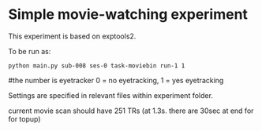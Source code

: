 # Simple movie-watching experiment

This experiment is based on exptools2. 

To be run as:

```python main.py sub-008 ses-0 task-moviebin run-1 1 ```


#the number is eyetracker 0 = no eyetracking, 1 = yes eyetracking

Settings are specified in relevant files within experiment folder.

current movie scan should have 251 TRs (at 1.3s. there are 30sec at end for for topup)





